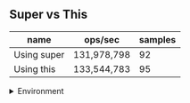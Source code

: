 ## Super vs This

|name|ops/sec|samples|
|-|-|-|
|Using super|131,978,798|92|
|Using this|133,544,783|95|


<details>
<summary>Environment</summary>

* __Machine:__ linux x64 | 2 vCPUs | 6.8GB Mem
* __Run:__ Tue Oct 24 2023 17:58:56 GMT+0000 (Coordinated Universal Time)
</details>

<!--
{"environment":{"platform":"linux","arch":"x64","cpus":2,"totalMemory":6.7597503662109375},"benchmarks":[{"name":"Using super","opsSec":131978798.27442563,"samples":6},{"name":"Using this","opsSec":133544783.32026869,"samples":6}]}-->
